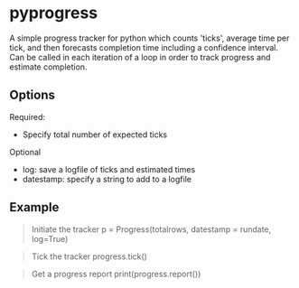 # pyprogress
A simple progress tracker for python which counts 'ticks', average time per tick, and then forecasts completion time including a confidence interval. Can be called in each iteration of a loop in order to track progress and estimate completion.

## Options
Required:
- Specify total number of expected ticks

Optional
- log: save a logfile of ticks and estimated times
- datestamp: specify a string to add to a logfile


## Example

>Initiate the tracker
>p = Progress(totalrows, datestamp = rundate, log=True)

>Tick the tracker
>progress.tick()

>Get a progress report
>print(progress.report())
